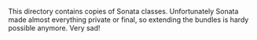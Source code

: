 This directory contains copies of Sonata classes.
Unfortunately Sonata made almost everything private or final, so extending the bundles is hardy possible anymore.
Very sad!